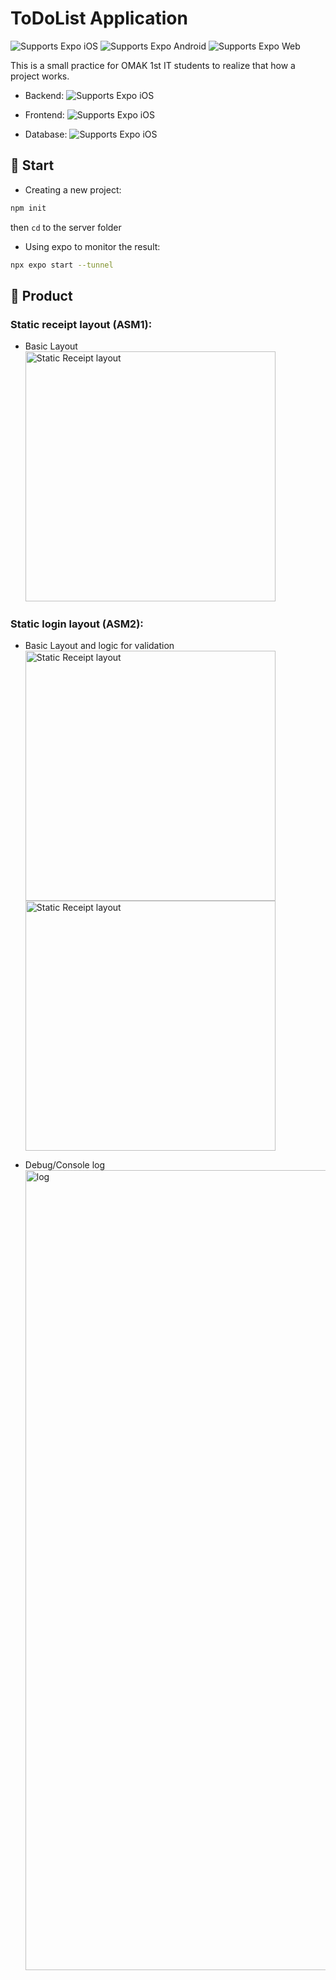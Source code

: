 # ToDoList Application

<p>
  <!-- iOS -->
  <img alt="Supports Expo iOS" longdesc="Supports Expo iOS" src="https://img.shields.io/badge/iOS-4630EB.svg?style=flat-square&logo=APPLE&labelColor=999999&logoColor=fff" />
  <!-- Android -->
  <img alt="Supports Expo Android" longdesc="Supports Expo Android" src="https://img.shields.io/badge/Android-4630EB.svg?style=flat-square&logo=ANDROID&labelColor=A4C639&logoColor=fff" />
  <!-- Web -->
  <img alt="Supports Expo Web" longdesc="Supports Expo Web" src="https://img.shields.io/badge/web-4630EB.svg?style=flat-square&logo=GOOGLE-CHROME&labelColor=4285F4&logoColor=fff" />
</p>

This is a small practice for OMAK 1st IT students to realize that how a project works.

- Backend: <img alt="Supports Expo iOS" longdesc="Supports Expo iOS" src="https://img.shields.io/badge/Node%20js-339933?style=for-the-badge&logo=nodedotjs&logoColor=white" />

- Frontend: <img alt="Supports Expo iOS" longdesc="Supports Expo iOS" src="https://img.shields.io/badge/JavaScript-323330?style=for-the-badge&logo=javascript&logoColor=F7DF1E" />

- Database: <img alt="Supports Expo iOS" longdesc="Supports Expo iOS" src="https://img.shields.io/badge/PostgreSQL-316192?style=for-the-badge&logo=postgresql&logoColor=white" />

## 🚀 Start

- Creating a new project:

```sh
npm init
```

then `cd` to the server folder

- Using expo to monitor the result:

```sh
npx expo start --tunnel
```

## 📝 Product

### Static receipt layout (ASM1):

- Basic Layout
  <img alt="Static Receipt layout" src="https://github.com/FuzzyKala/react-native-demo/assets/40585857/0405fe6c-9e04-49ed-8c58-8928f77ccf51" width='400'/>

### Static login layout (ASM2):

- Basic Layout and logic for validation
  <img alt="Static Receipt layout" src="https://github.com/FuzzyKala/react-native-demo/assets/40585857/9364d1bc-3603-41cc-b1fb-67f1ea7f61f0" width='400'/>
  <img alt="Static Receipt layout" src="https://github.com/FuzzyKala/react-native-demo/assets/40585857/fdd1ac7f-a30a-473c-9256-b1c98dccd621" width='400'/>

- Debug/Console log
  <img width="1280" alt="log" src="https://github.com/FuzzyKala/react-native-demo/assets/40585857/dd405442-3864-4124-8840-3e071cc68b4c">
